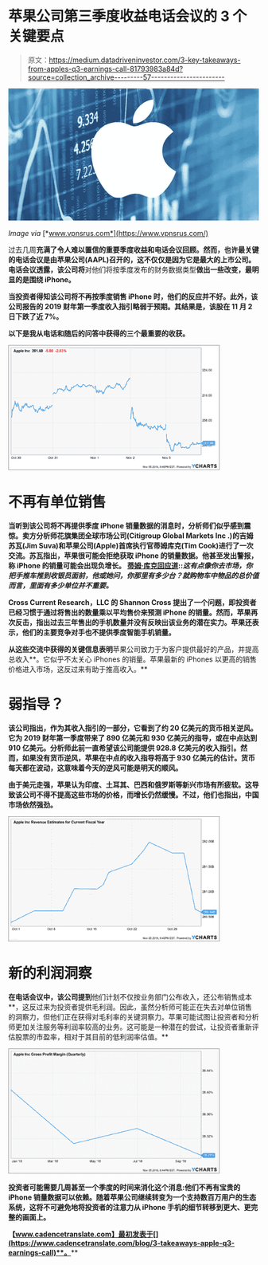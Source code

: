 # 苹果公司第三季度收益电话会议的 3 个关键要点

> 原文：<https://medium.datadriveninvestor.com/3-key-takeaways-from-apples-q3-earnings-call-81793983a84d?source=collection_archive---------57----------------------->

![](img/712054ec7df5eb8905b5a5de2f030ac2.png)

*Image via* [*www.vpnsrus.com*](https://www.vpnsrus.com/)

过去几周[](https://www.cadencetranslate.com/blog/q3-2018-earnings-calls)**充满了令人难以置信的重要季度收益和电话会议回顾。然而，也许最关键的电话会议是由苹果公司(AAPL)召开的，这不仅仅是因为它是最大的上市公司。电话会议透露，该公司将**对他们将按季度发布的财务数据类型**做出一些改变，最明显的是围绕 iPhone。**

**当投资者得知该公司将不再按季度销售 iPhone 时，他们的反应并不好。此外，该公司报告的 2019 财年第一季度收入指引略弱于预期。其结果是，该股在 11 月 2 日下跌了近 7%。**

**以下是我从电话和随后的问答中获得的三个最重要的收获。**

**![](img/cd14df74392ce38cd827877c30b170be.png)**

# ****不再有单位销售****

**当听到该公司将不再提供季度 iPhone 销量数据的消息时，分析师们似乎感到震惊。卖方分析师花旗集团全球市场公司(Citigroup Global Markets Inc .)的吉姆苏瓦(Jim Suva)和苹果公司(Apple)首席执行官蒂姆库克(Tim Cook)进行了一次交流。苏瓦指出，苹果很可能会拒绝获取 iPhone 的销量数据。他甚至发出警报，称 iPhone 的销量可能会出现负增长。 [**蒂姆·库克回应道**](https://seekingalpha.com/article/4217359-apple-aapl-q4-2018-results-earnings-call-transcript?part=single)::*这有点像你去市场，你把手推车推到收银员面前，他或她问，你那里有多少台？就购物车中物品的总价值而言，里面有多少单位并不重要。***

**Cross Current Research，LLC 的 Shannon Cross 提出了一个问题，即投资者已经习惯于通过将售出的数量乘以平均售价来预测 iPhone 的销量。然而，苹果再次反击，指出过去三年售出的手机数量并没有反映出该业务的潜在实力。苹果还表示，他们的主要竞争对手也不提供季度智能手机销量。**

**从这些交流中获得的关键信息表明**苹果公司致力于为客户提供最好的产品，并提高总收入**。它似乎不太关心 iPhones 的销量。苹果最新的 iPhones 以更高的销售价格进入市场，这反过来有助于推高收入。**

# ****弱指导？****

**该公司指出，作为其收入指引的一部分，它看到了约 20 亿美元的货币相关逆风。它为 2019 财年第一季度带来了 890 亿美元和 930 亿美元的指导，或在中点达到 910 亿美元。分析师此前一直希望该公司能提供 928.8 亿美元的收入指引。然而，如果没有货币逆风，苹果在中点的收入指导将高于 930 亿美元的估计。货币每天都在波动，这意味着今天的逆风可能是明天的顺风。**

**由于美元走强，苹果认为印度、土耳其、巴西和俄罗斯等新兴市场有所疲软。这导致该公司不得不提高这些市场的价格，而增长仍然缓慢。不过，他们也指出，中国市场依然强劲。**

**![](img/4d0c994c4be8bb1d094963e6772ddae5.png)**

# ****新的利润洞察****

**在电话会议中，该公司提到**他们计划不仅按业务部门公布收入，还公布销售成本**，这反过来为投资者提供毛利润。因此，虽然分析师可能正在失去对单位销售的洞察力，但他们正在获得对毛利率的关键洞察力。苹果可能试图让投资者和分析师更加关注服务等利润率较高的业务。这可能是一种潜在的尝试，让投资者重新评估股票的市盈率，相对于其目前的低利润率估值。**

**![](img/dbc39df22e252248dc6bf0b218eacaf4.png)**

**投资者可能需要几周甚至一个季度的时间来消化这个消息:他们不再有宝贵的 iPhone 销量数据可以依赖。随着苹果公司继续转变为一个支持数百万用户的生态系统，这将不可避免地将投资者的注意力从 iPhone 手机的细节转移到更大、更完整的画面上。**

**【www.cadencetranslate.com】最初发表于[](https://www.cadencetranslate.com/blog/3-takeaways-apple-q3-earnings-call)**。****